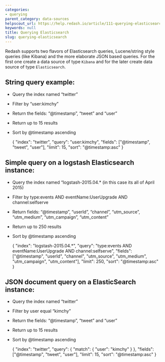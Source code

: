 ```yaml
---
categories:
- querying
parent_category: data-sources
helpscout_url: https://help.redash.io/article/111-querying-elasticsearch
keywords: null
title: Querying Elasticsearch
slug: querying-elasticsearch
---
```

Redash supports two flavors of Elasticsearch queries, Lucene/string style
queries (like Kibana) and the more elaborate JSON based queries. For the first
one create a data source of type  `Kibana` and for the later create data
source of type `Elasticsearch`.

## String query example:

  * Query the index named “twitter”
  * Filter by “user:kimchy”
  * Return the fields: “@timestamp”, “tweet” and “user”
  * Return up to 15 results
  * Sort by @timestamp ascending

    
    
    {
    	"index": "twitter",
    	"query": "user:kimchy",
    	"fields": ["@timestamp", "tweet", "user"],
    	"limit": 15,
    	"sort": "@timestamp:asc"
    }
    

## Simple query on a logstash Elasticsearch instance:

  * Query the index named “logstash-2015.04.* (in this case its all of April 2015)
  * Filter by type:events AND eventName:UserUpgrade AND channel:selfserve
  * Return fields: “@timestamp”, “userId”, “channel”, “utm_source”, “utm_medium”, “utm_campaign”, “utm_content”
  * Return up to 250 results
  * Sort by @timestamp ascending

    
    
    {
    	"index": "logstash-2015.04.*",
    	"query": "type:events AND eventName:UserUpgrade AND channel:selfserve",
    	"fields": ["@timestamp", "userId", "channel", "utm_source", "utm_medium", "utm_campaign", "utm_content"],
    	"limit": 250,
    	"sort": "@timestamp:asc"
    }
    

## JSON document query on a ElasticSearch instance:

  * Query the index named “twitter”
  * Filter by user equal “kimchy”
  * Return the fields: “@timestamp”, “tweet” and “user”
  * Return up to 15 results
  * Sort by @timestamp ascending

    
    
    {
    	"index": "twitter",
    	"query": {
    		"match": {
    			"user": "kimchy"
    		}
    	},
    	"fields": ["@timestamp", "tweet", "user"],
    	"limit": 15,
    	"sort": "@timestamp:asc"
    }
    

